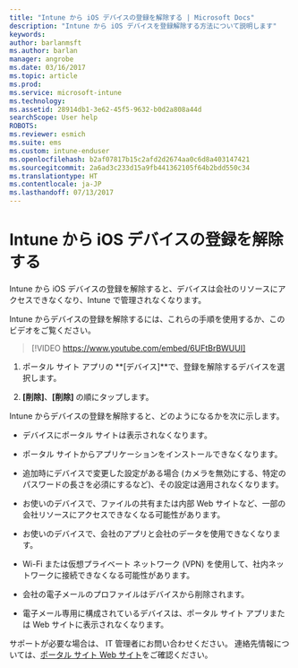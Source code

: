 ```yaml
---
title: "Intune から iOS デバイスの登録を解除する | Microsoft Docs"
description: "Intune から iOS デバイスを登録解除する方法について説明します"
keywords: 
author: barlanmsft
ms.author: barlan
manager: angrobe
ms.date: 03/16/2017
ms.topic: article
ms.prod: 
ms.service: microsoft-intune
ms.technology: 
ms.assetid: 28914db1-3e62-45f5-9632-b0d2a808a44d
searchScope: User help
ROBOTS: 
ms.reviewer: esmich
ms.suite: ems
ms.custom: intune-enduser
ms.openlocfilehash: b2af07817b15c2afd2d2674aa0c6d8a403147421
ms.sourcegitcommit: 2a6ad3c233d15a9fb441362105f64b2bdd550c34
ms.translationtype: HT
ms.contentlocale: ja-JP
ms.lasthandoff: 07/13/2017
---
```

# <a name="unenroll-your-ios-device-from-intune"></a>Intune から iOS デバイスの登録を解除する

Intune から iOS デバイスの登録を解除すると、デバイスは会社のリソースにアクセスできなくなり、Intune で管理されなくなります。

Intune からデバイスの登録を解除するには、これらの手順を使用するか、このビデオをご覧ください。

> [!VIDEO https://www.youtube.com/embed/6UFtBrBWUUI]


1.  ポータル サイト アプリの **[デバイス]**で、登録を解除するデバイスを選択します。

2.  **[削除]**、**[削除]** の順にタップします。

Intune からデバイスの登録を解除すると、どのようになるかを次に示します。

-   デバイスにポータル サイトは表示されなくなります。

-   ポータル サイトからアプリケーションをインストールできなくなります。

-   追加時にデバイスで変更した設定がある場合 (カメラを無効にする、特定のパスワードの長さを必須にするなど)、その設定は適用されなくなります。

-   お使いのデバイスで、ファイルの共有または内部 Web サイトなど、一部の会社リソースにアクセスできなくなる可能性があります。

-   お使いのデバイスで、会社のアプリと会社のデータを使用できなくなります。

-   Wi-Fi または仮想プライベート ネットワーク (VPN) を使用して、社内ネットワークに接続できなくなる可能性があります。

-   会社の電子メールのプロファイルはデバイスから削除されます。

-   電子メール専用に構成されているデバイスは、ポータル サイト アプリまたは Web サイトに表示されなくなります。

サポートが必要な場合は、 IT 管理者にお問い合わせください。 連絡先情報については、[ポータル サイト Web サイト](http://portal.manage.microsoft.com)をご確認ください。
